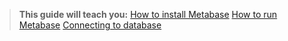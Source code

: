 
> **This guide will teach you:**
> [How to install Metabase](01-overview.md)
> [How to run Metabase](02-running-metabase.md)
> [Connecting to database](03-connecting-databases.md)